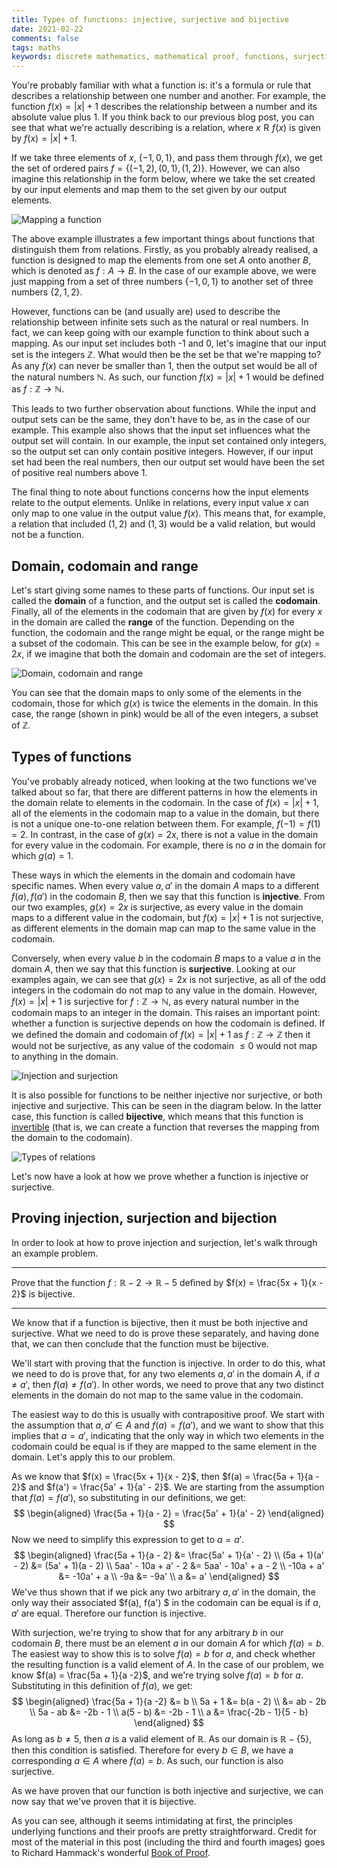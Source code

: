 ```yaml
---
title: Types of functions: injective, surjective and bijective  
date: 2021-02-22  
comments: false  
tags: maths
keywords: discrete mathematics, mathematical proof, functions, surjection, injection, bijection
---
```


You're probably familiar with what a function is: it's a formula or rule that describes a relationship between one number and another. For example, the function $f(x) = |x| + 1$ describes the relationship between a number and its absolute value plus 1. If you think back to our previous blog post, you can see that what we're actually describing is a relation, where $x\mathrel{R}f(x)$ is given by $f(x) = |x| + 1$. 

If we take three elements of $x$, $\{-1, 0, 1\}$, and pass them through $f(x)$, we get the set of ordered pairs $f =\{(-1, 2), (0, 1), (1, 2)\}$. However, we can also imagine this relationship in the form below, where we take the set created by our input elements and map them to the set given by our output elements.

<img src="/figure/math_functions_1_1.png" title="Mapping a function" style="display: block; margin: auto;" />

The above example illustrates a few important things about functions that distinguish them from relations. Firstly, as you probably already realised, a function is designed to map the elements from one set $A$ onto another $B$, which is denoted as $f: A \rightarrow B$. In the case of our example above, we were just mapping from a set of three numbers $\{-1, 0, 1\}$ to another set of three numbers $\{2, 1, 2\}$. 

However, functions can be (and usually are) used to describe the relationship between infinite sets such as the natural or real numbers. In fact, we can keep going with our example function to think about such a mapping. As our input set includes both -1 and 0, let's imagine that our input set is the integers $\mathbb{Z}$. What would then be the set be that we're mapping to? As any $f(x)$ can never be smaller than 1, then the output set would be all of the natural numbers $\mathbb{N}$. As such, our function $f(x) = |x| + 1$ would be defined as $f: \mathbb{Z} \rightarrow \mathbb{N}$. 

This leads to two further observation about functions. While the input and output sets can be the same, they don't have to be, as in the case of our example. This example also shows that the input set influences what the output set will contain. In our example, the input set contained only integers, so the output set can only contain positive integers. However, if our input set had been the real numbers, then our output set would have been the set of positive real numbers above 1.

The final thing to note about functions concerns how the input elements relate to the output elements. Unlike in relations, every input value $x$ can only map to one value in the output value $f(x)$. This means that, for example, a relation that included $(1, 2)$ and $(1, 3)$ would be a valid relation, but would not be a function.

## Domain, codomain and range

Let's start giving some names to these parts of functions. Our input set is called the **domain** of a function, and the output set is called the **codomain**. Finally, all of the elements in the codomain that are given by $f(x)$ for every $x$ in the domain are called the **range** of the function. Depending on the function, the codomain and the range might be equal, or the range might be a subset of the codomain. This can be see in the example below, for $g(x) = 2x$, if we imagine that both the domain and codomain are the set of integers.

<img src="/figure/math_functions_2_1.png" title="Domain, codomain and range" style="display: block; margin: auto;" />

You can see that the domain maps to only some of the elements in the codomain, those for which $g(x)$ is twice the elements in the domain. In this case, the range (shown in pink) would be all of the even integers, a subset of $\mathbb{Z}$.

## Types of functions

You've probably already noticed, when looking at the two functions we've talked about so far, that there are different patterns in how the elements in the domain relate to elements in the codomain. In the case of $f(x) = |x|+ 1$, all of the elements in the codomain map to a value in the domain, but there is not a unique one-to-one relation between them. For example, $f(-1) = f(1) = 2$. In contrast, in the case of $g(x) = 2x$, there is not a value in the domain for every value in the codomain. For example, there is no $a$ in the domain for which $g(a) = 1$. 

These ways in which the elements in the domain and codomain have specific names. When every value $a, a'$ in the domain $A$ maps to a different $f(a), f(a')$ in the codomain $B$, then we say that this function is **injective**. From our two examples, $g(x) = 2x$ is surjective, as every value in the domain maps to a different value in the codomain, but $f(x) = |x| + 1$ is not surjective, as different elements in the domain map can map to the same value in the codomain.

Conversely, when every value $b$ in the codomain $B$ maps to a value $a$ in the domain $A$, then we say that this function is **surjective**. Looking at our examples again, we can see that $g(x) = 2x$ is not surjective, as all of the odd integers in the codomain do not map to any value in the domain. However, $f(x) = |x| + 1$ is surjective for $f: \mathbb{Z} \rightarrow \mathbb{N}$, as every natural number in the codomain maps to an integer in the domain. This raises an important point: whether a function is surjective depends on how the codomain is defined. If we defined the domain and codomain of $f(x) = |x| + 1$ as $f: \mathbb{Z} \rightarrow \mathbb{Z}$ then it would not be surjective, as any value of the codomain $\leq 0$ would not map to anything in the domain.

<img src="/figure/math_functions_3_2.png" title="Injection and surjection" style="display: block; margin: auto;" />

It is also possible for functions to be neither injective nor surjective, or both injective and surjective. This can be seen in the diagram below. In the latter case, this function is called **bijective**, which means that this function is [invertible](https://www.mathsisfun.com/sets/function-inverse.html) (that is, we can create a function that reverses the mapping from the domain to the codomain). 

<img src="/figure/math_functions_4_1.png" title="Types of relations" style="display: block; margin: auto;" />

Let's now have a look at how we prove whether a function is injective or surjective.

## Proving injection, surjection and bijection

In order to look at how to prove injection and surjection, let's walk through an example problem. 

_____

Prove that the function $f: \mathbb{R} - {2} \rightarrow \mathbb{R} - {5}$ defined by $f(x) = \frac{5x + 1}{x - 2}$ is bijective.

____

We know that if a function is bijective, then it must be both injective and surjective. What we need to do is prove these separately, and having done that, we can then conclude that the function must be bijective.

We'll start with proving that the function is injective. In order to do this, what we need to do is prove that, for any two elements $a, a'$ in the domain $A$, if $a \neq a'$, then $f(a) \neq f(a')$. In other words, we need to prove that any two distinct elements in the domain do not map to the same value in the codomain.

The easiest way to do this is usually with contrapositive proof. We start with the assumption that $a, a' \in A$ and $f(a) = f(a')$, and we want to show that this implies that $a = a'$, indicating that the only way in which two elements in the codomain could be equal is if they are mapped to the same element in the domain. Let's apply this to our problem.

As we know that $f(x) = \frac{5x + 1}{x - 2}$, then $f(a) = \frac{5a + 1}{a - 2}$ and $f(a') = \frac{5a' + 1}{a' - 2}$. We are starting from the assumption that $f(a) = f(a')$, so substituting in our definitions, we get:
$$
\begin{aligned}
\frac{5a + 1}{a - 2} = \frac{5a' + 1}{a' - 2}
\end{aligned}
$$
Now we need to simplify this expression to get to $a = a'$.
$$
\begin{aligned}
\frac{5a + 1}{a - 2} &= \frac{5a' + 1}{a' - 2} \\
(5a + 1)(a' - 2) &= (5a' + 1)(a - 2) \\
5aa' - 10a + a' - 2 &= 5aa' - 10a' + a - 2 \\
-10a + a' &= -10a' + a \\
-9a &= -9a' \\
a &= a'
\end{aligned}
$$
We've thus shown that if we pick any two arbitrary $a, a'$ in the domain, the only way their associated $f(a), f(a') $ in the codomain can be equal is if $a, a'$ are equal. Therefore our function is injective.

With surjection, we're trying to show that for any arbitrary $b$ in our codomain $B$, there must be an element $a$ in our domain $A$ for which $f(a) = b$. The easiest way to show this is to solve $f(a) = b$ for $a$, and check whether the resulting function is a valid element of $A$. In the case of our problem, we know $f(a) = \frac{5a + 1}{a -2}$, and we're trying solve $f(a) = b$ for $a$. Substituting in this definition of $f(a)$, we get:
$$
\begin{aligned}
\frac{5a + 1}{a -2} &= b \\
5a + 1 &= b(a - 2) \\
&= ab - 2b \\
5a - ab &= -2b - 1 \\
a(5 - b) &= -2b - 1 \\
a &= \frac{-2b - 1}{5 - b}
\end{aligned}
$$
As long as $b \neq 5$, then $a$ is a valid element of $\mathbb{R}$. As our domain is $\mathbb{R} - \{5\}$, then this condition is satisfied. Therefore for every $b \in B$, we have a corresponding $a \in A$ where $f(a) = b$. As such, our function is also surjective.

As we have proven that our function is both injective and surjective, we can now say that we've proven that it is bijective.

As you can see, although it seems intimidating at first, the principles underlying functions and their proofs are pretty straightforward. Credit for most of the material in this post (including the third and fourth images) goes to Richard Hammack's wonderful [Book of Proof](https://www.people.vcu.edu/~rhammack/BookOfProof/).


